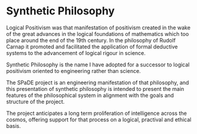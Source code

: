 
# Synthetic Philosophy

Logical Positivism was that manifestation of positivism created in the wake of the great advances in the logical foundations of mathematics which too place around the end of the 19th century.
In the philosophy of Rudolf Carnap it promoted and facilitated the application of formal deductive systems to the advancement of logical rigour in science.

Synthetic Philosophy is the name I have adopted for a successor to logical positivism oriented to engineering rather than science.

The SPaDE project is an engineering manifestation of that philosophy, and this presentation of synthetic philosophy is intended to present the main features of the philosophical system in alignment with the goals and structure of the project.



The project anticipates a long term proliferation of intelligence across the cosmos, offering support for that process on a logical, practival and ethical basis.
